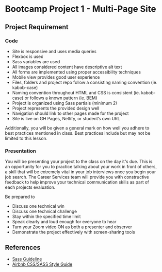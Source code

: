 # Bootcamp Project 1 - Multi-Page Site

## Project Requirement

### Code

- Site is responsive and uses media queries
- Flexbox is used
- Sass variables are used
- All images considered content have descriptive alt text
- All forms are implemented using proper accessibility techniques
- Mobile view provides good user experience
- Files, folders and project repo follow a consisting naming convention (ie. kabob-case)
- Naming convention throughout HTML and CSS is consistent (ie. kabob-case) or follows a known pattern (ie. BEM)
- Project is organized using Sass partials (minimum 2)
- Project represents the provided design well
- Navigation should link to other pages made for the project
- Site is live on GH Pages, Netlify, or student’s own URL

Additionally, you will be given a general mark on how well you adhere to best practices mentioned in class. Best practices include but may not be limited to this lesson.

### Presentation

You will be presenting your project to the class on the day it's due. This is an opportunity for you to practice talking about your work in front of others, a skill that will be extremely vital in your job interviews once you begin your job search. The Career Services team will provide you with constructive feedback to help improve your technical communication skills as part of each projects evaluation.

Be prepared to

- Discuss one technical win
- Discuss one technical challenge
- Stay within the specified time limit
- Speak clearly and loud enough for everyone to hear
- Turn your Zoom video ON as both a presenter and observer
- Demonstrate the project effectively with screen-sharing tools

## References

- [Sass Guideline](https://sass-guidelin.es/)
- [Airbnb CSS/SASS Style Guide](https://github.com/airbnb/css#oocss-and-bem)
